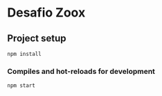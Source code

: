 # Desafio Zoox

## Project setup
```
npm install
```

### Compiles and hot-reloads for development
```
npm start
```
